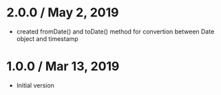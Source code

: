 2.0.0 / May 2, 2019
==================
  * created fromDate() and toDate() method for convertion between Date object and timestamp

1.0.0 / Mar 13, 2019
==================
  * Initial version
